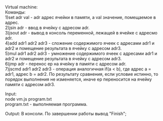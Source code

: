 Virtual machine:  
  Команды:  
  1)set adr val - adr адрес ячейки в памяти, а val значение, помещаемое в адрес.  
  2)jsin adr - ввод в ячейку с адресом adr.  
  3)jsout adr - вывод в консоль переменной, лежащей в ячейке с адресмо adr.  
  4)add adr1 adr2 adr3 - сложение содержимого ячеек с адресами adr1 и adr2 и помещение результата в ячейку с адресом adr3.  
  5)mul adr1 adr2 adr3 - умножение содержимого ячеек с адресами adr1 и adr2 и помещение результата в ячейку с адресом adr3.  
  6)jmp adr - перенос ep на ячейку в памяти с адресом adr.  
  7)jscmd adr1 adr2 adr3 - операция аналогичная if(a < b), где адрес а = adr1, адрес b = adr2. По результату сравнения, если условие истинно, то порядок выполнения не изменяется, иначе ep переносится на ячейку памяти с адресом adr3.  
    
  Input:  
  node vm.js program.txt  
  program.txt - выполняемая программа.  
  
  Output:
  В консоли. По завершении работы вывод "Finish";
